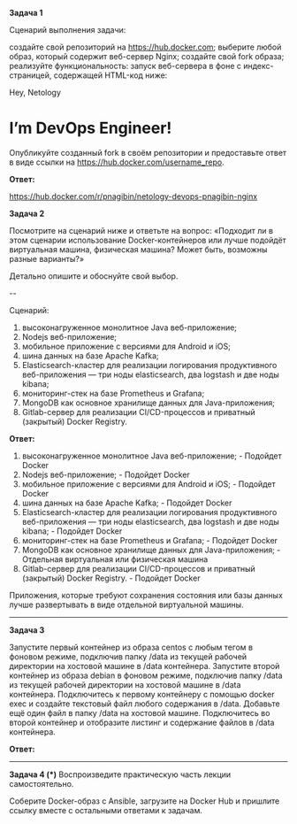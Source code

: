 **Задача 1**

Сценарий выполнения задачи:

создайте свой репозиторий на https://hub.docker.com;
выберите любой образ, который содержит веб-сервер Nginx;
создайте свой fork образа;
реализуйте функциональность: запуск веб-сервера в фоне с индекс-страницей, содержащей HTML-код ниже:

<html>
<head>
Hey, Netology
</head>
<body>
<h1>I’m DevOps Engineer!</h1>
</body>
</html>

Опубликуйте созданный fork в своём репозитории и предоставьте ответ в виде ссылки на https://hub.docker.com/username_repo.

**Ответ:**

https://hub.docker.com/r/pnagibin/netology-devops-pnagibin-nginx

**Задача 2**

Посмотрите на сценарий ниже и ответьте на вопрос: «Подходит ли в этом сценарии использование Docker-контейнеров или лучше подойдёт виртуальная машина, физическая машина? Может быть, возможны разные варианты?»

Детально опишите и обоснуйте свой выбор.

--

Сценарий:

1) высоконагруженное монолитное Java веб-приложение;
2) Nodejs веб-приложение;
3) мобильное приложение c версиями для Android и iOS;
4) шина данных на базе Apache Kafka;
5) Elasticsearch-кластер для реализации логирования продуктивного веб-приложения — три ноды elasticsearch, два logstash и две ноды kibana;
6) мониторинг-стек на базе Prometheus и Grafana;
7) MongoDB как основное хранилище данных для Java-приложения;
8) Gitlab-сервер для реализации CI/CD-процессов и приватный (закрытый) Docker Registry.


**Ответ:**

1) высоконагруженное монолитное Java веб-приложение; - Подойдет Docker
2) Nodejs веб-приложение;  - Подойдет Docker
3) мобильное приложение c версиями для Android и iOS;  - Подойдет Docker
4) шина данных на базе Apache Kafka;  - Подойдет Docker
5) Elasticsearch-кластер для реализации логирования продуктивного веб-приложения — три ноды elasticsearch, два logstash и две ноды kibana;  - Подойдет Docker
6) мониторинг-стек на базе Prometheus и Grafana;  - Подойдет Docker
7) MongoDB как основное хранилище данных для Java-приложения; - Отдельная виртуальная или физическая машина
8) Gitlab-сервер для реализации CI/CD-процессов и приватный (закрытый) Docker Registry.  - Подойдет Docker

Приложения, которые требуют сохранения состояния или базы данных лучше развертывать в виде отдельной виртуальной машины.


---

**Задача 3**

Запустите первый контейнер из образа centos c любым тегом в фоновом режиме, подключив папку /data из текущей рабочей директории на хостовой машине в /data контейнера.
Запустите второй контейнер из образа debian в фоновом режиме, подключив папку /data из текущей рабочей директории на хостовой машине в /data контейнера.
Подключитесь к первому контейнеру с помощью docker exec и создайте текстовый файл любого содержания в /data.
Добавьте ещё один файл в папку /data на хостовой машине.
Подключитесь во второй контейнер и отобразите листинг и содержание файлов в /data контейнера.

**Ответ:**

---

**Задача 4 (*)**
Воспроизведите практическую часть лекции самостоятельно.

Соберите Docker-образ с Ansible, загрузите на Docker Hub и пришлите ссылку вместе с остальными ответами к задачам.
